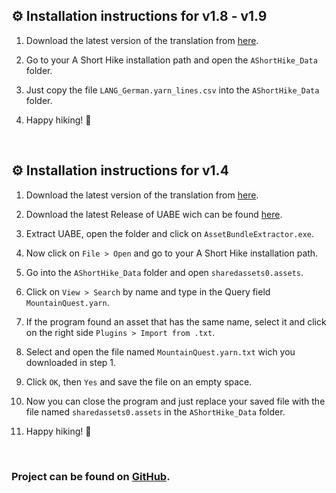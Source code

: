 ## ⚙ Installation instructions for v1.8 - v1.9

1. Download the latest version of the translation from [here]({{site.downloads[0].url}}).

2. Go to your A Short Hike installation path and open the `AShortHike_Data` folder.

3. Just copy the file `LANG_German.yarn_lines.csv` into the `AShortHike_Data` folder.

4. Happy hiking! 🍂

<br>

## ⚙ Installation instructions for v1.4

1. Download the latest version of the translation from [here]({{site.downloads[1].url}}).

2. Download the latest Release of UABE wich can be found [here](https://github.com/SeriousCache/UABE).

3. Extract UABE, open the folder and click on `AssetBundleExtractor.exe`.

4. Now click on `File > Open` and go to your A Short Hike installation path.

5. Go into the `AShortHike_Data` folder and open `sharedassets0.assets`.

6. Click on `View > Search` by name and type in the Query field `MountainQuest.yarn`.

7. If the program found an asset that has the same name, select it and click on the right side `Plugins > Import from .txt`.

8. Select and open the file named `MountainQuest.yarn.txt` wich you downloaded in step 1.

9. Click `OK`, then `Yes` and save the file on an empty space.

10. Now you can close the program and just replace your saved file with the file named `sharedassets0.assets` in the `AShortHike_Data` folder.

11. Happy hiking! 🍂

<br>

### Project can be found on [GitHub](https://github.com/Fox-Network/ashorthike-translation-de).